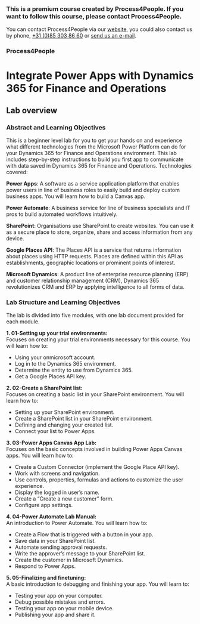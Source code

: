 ### This is a premium course created by Process4People. If you want to follow this course, please contact Process4People.
<p>You can contact Process4People via our <a href="https://www.process4people.com/contact/" target=_blank>website</a>, you could also contact us by phone, <a href="tel:+31853038660" target="_blank">+31 (0)85 303 86 60</a> or <a href="mailto:sven.noomen@process4people.nl" target="_blank">send us an e-mail</a>.</p>

### Process4People
# Integrate Power Apps with Dynamics 365 for Finance and Operations 
## Lab overview

### Abstract and Learning Objectives

This is a beginner level lab for you to get your hands on and experience what different technologies from the Microsoft Power Platform can do for your Dynamics 365 for Finance and Operations environment. This lab includes step-by-step instructions to build you first app to communicate with data saved in Dynamics 365 for Finance and Operations. Technologies covered:

<b>Power Apps</b>: A software as a service application platform that enables power users in line of business roles to easily build and deploy custom business apps. You will learn how to build a Canvas app.

<b>Power Automate</b>: A business service for line of business specialists and IT pros to build automated workflows intuitively.
 
<b>SharePoint</b>: Organisations use SharePoint to create websites. You can use it as a secure place to store, organize, share and access information from any device.

<b>Google Places API</b>: The Places API is a service that returns information about places using HTTP requests. Places are defined within this API as establishments, geographic locations or prominent points of interest.

<b>Microsoft Dynamics</b>: A product line of enterprise resource planning (ERP) and customer relationship management (CRM), Dynamics 365 revolutionizes CRM and ERP by applying intelligence to all forms of data.
### <p>Lab Structure and Learning Objectives</p>
The lab is divided into five modules, with one lab document provided for each module.

<b>1.	01-Setting up your trial environments:</b>
<br> Focuses on creating your trial environments necessary for this course. You will learn how to:
*	Using your onmicrosoft account.
*	Log in to the Dynamics 365 environment.
*	Determine the entity to use from Dynamics 365.
*	Get a Google Places API key.

<b>2.	02-Create a SharePoint list:</b>
<br>Focuses on creating a basic list in your SharePoint environment. You will learn how to:
*	Setting up your SharePoint environment.
*	Create a SharePoint list in your SharePoint environment.
*	Defining and changing your created list.
*	Connect your list to Power Apps.

<b>3.	03-Power Apps Canvas App Lab:</b>
<br>Focuses on the basic concepts involved in building Power Apps Canvas apps. You will learn how to:
*	Create a Custom Connector (implement the Google Place API key).
*	Work with screens and navigation.
*	Use controls, properties, formulas and actions to customize the user experience.
*	Display the logged in user’s name.
*	Create a “Create a new customer” form.
*	Configure app settings.

<b>4.	04-Power Automate Lab Manual:</b>
<br>An introduction to Power Automate. You will learn how to:
*	Create a Flow that is triggered with a button in your app.
*	Save data in your SharePoint list.
*	Automate sending approval requests.
*	Write the approver’s message to your SharePoint list.
*	Create the customer in Microsoft Dynamics.
*	Respond to Power Apps.

<b>5.	05-Finalizing and finetuning:</b>
<br>A basic introduction to debugging and finishing your app. You will learn to:
*	Testing your app on your computer.
*	Debug possible mistakes and errors.
*	Testing your app on your mobile device.
*	Publishing your app and share it.

